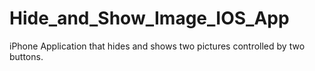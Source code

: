 # Hide_and_Show_Image_IOS_App
iPhone Application that hides and shows two pictures controlled by two buttons.
